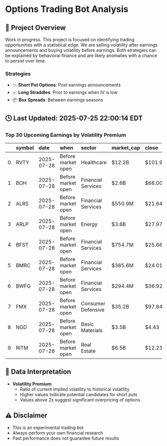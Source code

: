 # Options Trading Bot Analysis

## 🚀 Project Overview
Work in progress. This project is focused on identifying trading opportunities with a statistical edge.
We are selling volatility after earnings announcements and buying volatility before earnings.
Both strategies can be explained by behavioral finance and are likely anomalies with a chance to persist over time.

### Strategies
- 📉 **Short Put Options**: Post earnings announcements
- 📈 **Long Straddles**: Prior to earnings when IV is low
- 📦 **Box Spreads**: Between earnings seasons

## 🕒 Last Updated: 2025-07-25 22:00:14 EDT

### Top 30 Upcoming Earnings by Volatility Premium

|    | symbol   | date       | when               | sector             | market_cap   | close   | hv_current   | iv_current   | vol_premium   |
|---:|:---------|:-----------|:-------------------|:-------------------|:-------------|:--------|:-------------|:-------------|:--------------|
|  0 | RVTY     | 2025-07-28 | Before market open | Healthcare         | $12.2B       | $101.97 | 34.27%       | 44.90%       | 1.31x         |
|  1 | BOH      | 2025-07-28 | Before market open | Financial Services | $2.6B        | $66.00  | 23.79%       | 30.36%       | 1.28x         |
|  2 | ALRS     | 2025-07-28 | Before market open | Financial Services | $550.9M      | $21.64  | nan%         | nan%         | nanx          |
|  3 | ARLP     | 2025-07-28 | Before market open | Energy             | $3.6B        | $27.97  | nan%         | nan%         | nanx          |
|  4 | BFST     | 2025-07-28 | Before market open | Financial Services | $754.7M      | $25.66  | nan%         | nan%         | nanx          |
|  5 | BMRC     | 2025-07-28 | Before market open | Financial Services | $385.6M      | $24.01  | nan%         | nan%         | nanx          |
|  6 | BWFG     | 2025-07-28 | Before market open | Financial Services | $294.4M      | $36.92  | nan%         | nan%         | nanx          |
|  7 | FMX      | 2025-07-28 | Before market open | Consumer Defensive | $35.2B       | $97.84  | nan%         | nan%         | nanx          |
|  8 | NGD      | 2025-07-28 | Before market open | Basic Materials    | $3.5B        | $4.43   | nan%         | nan%         | nanx          |
|  9 | RITM     | 2025-07-28 | Before market open | Real Estate        | $6.5B        | $12.23  | nan%         | nan%         | nanx          |

## 📝 Data Interpretation

- **Volatility Premium**: 
  - Ratio of current implied volatility to historical volatility
  - Higher values indicate potential candidates for short puts
  - Values above 2x suggest significant overpricing of options

## ⚠️ Disclaimer
- This is an experimental trading bot
- Always perform your own financial research
- Past performance does not guarantee future results
